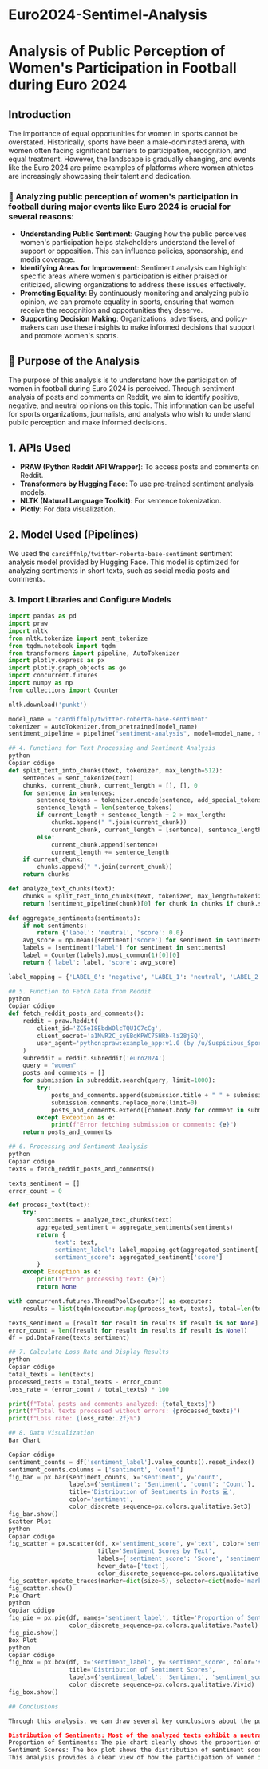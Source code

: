 # Euro2024-Sentimel-Analysis
# Analysis of Public Perception of Women's Participation in Football during Euro 2024

## Introduction

The importance of equal opportunities for women in sports cannot be overstated. Historically, sports have been a male-dominated arena, with women often facing significant barriers to participation, recognition, and equal treatment. However, the landscape is gradually changing, and events like the Euro 2024 are prime examples of platforms where women athletes are increasingly showcasing their talent and dedication.

### 🚩 Analyzing public perception of women's participation in football during major events like Euro 2024 is crucial for several reasons:
- **Understanding Public Sentiment**: Gauging how the public perceives women's participation helps stakeholders understand the level of support or opposition. This can influence policies, sponsorship, and media coverage.
- **Identifying Areas for Improvement**: Sentiment analysis can highlight specific areas where women's participation is either praised or criticized, allowing organizations to address these issues effectively.
- **Promoting Equality**: By continuously monitoring and analyzing public opinion, we can promote equality in sports, ensuring that women receive the recognition and opportunities they deserve.
- **Supporting Decision Making**: Organizations, advertisers, and policy-makers can use these insights to make informed decisions that support and promote women's sports.

## 🚩 Purpose of the Analysis

The purpose of this analysis is to understand how the participation of women in football during Euro 2024 is perceived. Through sentiment analysis of posts and comments on Reddit, we aim to identify positive, negative, and neutral opinions on this topic. This information can be useful for sports organizations, journalists, and analysts who wish to understand public perception and make informed decisions.

## 1. APIs Used

- **PRAW (Python Reddit API Wrapper)**: To access posts and comments on Reddit.
- **Transformers by Hugging Face**: To use pre-trained sentiment analysis models.
- **NLTK (Natural Language Toolkit)**: For sentence tokenization.
- **Plotly**: For data visualization.

## 2. Model Used (Pipelines)

We used the `cardiffnlp/twitter-roberta-base-sentiment` sentiment analysis model provided by Hugging Face. This model is optimized for analyzing sentiments in short texts, such as social media posts and comments.

### 3. Import Libraries and Configure Models

```python
import pandas as pd
import praw
import nltk
from nltk.tokenize import sent_tokenize
from tqdm.notebook import tqdm
from transformers import pipeline, AutoTokenizer
import plotly.express as px
import plotly.graph_objects as go
import concurrent.futures
import numpy as np
from collections import Counter

nltk.download('punkt')

model_name = "cardiffnlp/twitter-roberta-base-sentiment"
tokenizer = AutoTokenizer.from_pretrained(model_name)
sentiment_pipeline = pipeline("sentiment-analysis", model=model_name, tokenizer=tokenizer)

## 4. Functions for Text Processing and Sentiment Analysis
python
Copiar código
def split_text_into_chunks(text, tokenizer, max_length=512):
    sentences = sent_tokenize(text)
    chunks, current_chunk, current_length = [], [], 0
    for sentence in sentences:
        sentence_tokens = tokenizer.encode(sentence, add_special_tokens=False)
        sentence_length = len(sentence_tokens)
        if current_length + sentence_length + 2 > max_length:
            chunks.append(" ".join(current_chunk))
            current_chunk, current_length = [sentence], sentence_length
        else:
            current_chunk.append(sentence)
            current_length += sentence_length
    if current_chunk:
        chunks.append(" ".join(current_chunk))
    return chunks

def analyze_text_chunks(text):
    chunks = split_text_into_chunks(text, tokenizer, max_length=tokenizer.model_max_length)
    return [sentiment_pipeline(chunk)[0] for chunk in chunks if chunk.strip()]

def aggregate_sentiments(sentiments):
    if not sentiments:
        return {'label': 'neutral', 'score': 0.0}
    avg_score = np.mean([sentiment['score'] for sentiment in sentiments])
    labels = [sentiment['label'] for sentiment in sentiments]
    label = Counter(labels).most_common(1)[0][0]
    return {'label': label, 'score': avg_score}

label_mapping = {'LABEL_0': 'negative', 'LABEL_1': 'neutral', 'LABEL_2': 'positive'}

## 5. Function to Fetch Data from Reddit
python
Copiar código
def fetch_reddit_posts_and_comments():
    reddit = praw.Reddit(
        client_id='ZC5eI8EbdWOlcTQU1C7cCg',
        client_secret='a1MvR2C_syEBqKPWC75HRb-li28jSQ',
        user_agent='python:praw:example_app:v1.0 (by /u/Suspicious_Sport2182)'
    )
    subreddit = reddit.subreddit('euro2024')
    query = "women"
    posts_and_comments = []
    for submission in subreddit.search(query, limit=1000):
        try:
            posts_and_comments.append(submission.title + " " + submission.selftext)
            submission.comments.replace_more(limit=0)
            posts_and_comments.extend([comment.body for comment in submission.comments.list()])
        except Exception as e:
            print(f"Error fetching submission or comments: {e}")
    return posts_and_comments

## 6. Processing and Sentiment Analysis
python
Copiar código
texts = fetch_reddit_posts_and_comments()

texts_sentiment = []
error_count = 0

def process_text(text):
    try:
        sentiments = analyze_text_chunks(text)
        aggregated_sentiment = aggregate_sentiments(sentiments)
        return {
            'text': text,
            'sentiment_label': label_mapping.get(aggregated_sentiment['label'], 'neutral'),
            'sentiment_score': aggregated_sentiment['score']
        }
    except Exception as e:
        print(f"Error processing text: {e}")
        return None

with concurrent.futures.ThreadPoolExecutor() as executor:
    results = list(tqdm(executor.map(process_text, texts), total=len(texts), desc="Analyzing sentiments"))

texts_sentiment = [result for result in results if result is not None]
error_count = len([result for result in results if result is None])
df = pd.DataFrame(texts_sentiment)

## 7. Calculate Loss Rate and Display Results
python
Copiar código
total_texts = len(texts)
processed_texts = total_texts - error_count
loss_rate = (error_count / total_texts) * 100

print(f"Total posts and comments analyzed: {total_texts}")
print(f"Total texts processed without errors: {processed_texts}")
print(f"Loss rate: {loss_rate:.2f}%")

## 8. Data Visualization
Bar Chart

Copiar código
sentiment_counts = df['sentiment_label'].value_counts().reset_index()
sentiment_counts.columns = ['sentiment', 'count']
fig_bar = px.bar(sentiment_counts, x='sentiment', y='count',
                 labels={'sentiment': 'Sentiment', 'count': 'Count'},
                 title='Distribution of Sentiments in Posts 💻',
                 color='sentiment',
                 color_discrete_sequence=px.colors.qualitative.Set3)
fig_bar.show()
Scatter Plot
python
Copiar código
fig_scatter = px.scatter(df, x='sentiment_score', y='text', color='sentiment_label',
                         title='Sentiment Scores by Text',
                         labels={'sentiment_score': 'Score', 'sentiment_label': 'Sentiment'},
                         hover_data=['text'],
                         color_discrete_sequence=px.colors.qualitative.Set1)
fig_scatter.update_traces(marker=dict(size=5), selector=dict(mode='markers'))
fig_scatter.show()
Pie Chart
python
Copiar código
fig_pie = px.pie(df, names='sentiment_label', title='Proportion of Sentiments',
                 color_discrete_sequence=px.colors.qualitative.Pastel)
fig_pie.show()
Box Plot
python
Copiar código
fig_box = px.box(df, x='sentiment_label', y='sentiment_score', color='sentiment_label',
                 title='Distribution of Sentiment Scores',
                 labels={'sentiment_label': 'Sentiment', 'sentiment_score': 'Score'},
                 color_discrete_sequence=px.colors.qualitative.Vivid)
fig_box.show()

## Conclusions

Through this analysis, we can draw several key conclusions about the public perception of women's participation in football during Euro 2024:

Distribution of Sentiments: Most of the analyzed texts exhibit a neutral sentiment, followed by positive and then negative sentiments.
Proportion of Sentiments: The pie chart clearly shows the proportion of each sentiment type, indicating that the perception is mostly neutral or positive.
Sentiment Scores: The box plot shows the distribution of sentiment scores, indicating variability within each sentiment category.
This analysis provides a clear view of how the participation of women in football during Euro 2024 is perceived on the Reddit platform, helping guide future strategies and communications in the sports and social spheres.


